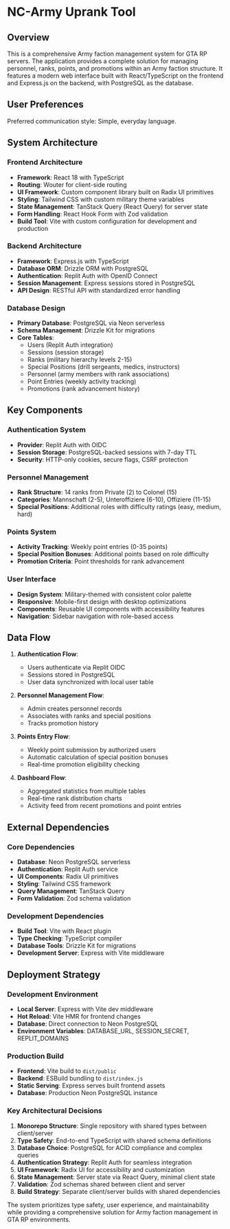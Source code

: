 # NC-Army Uprank Tool

## Overview

This is a comprehensive Army faction management system for GTA RP servers. The application provides a complete solution for managing personnel, ranks, points, and promotions within an Army faction structure. It features a modern web interface built with React/TypeScript on the frontend and Express.js on the backend, with PostgreSQL as the database.

## User Preferences

Preferred communication style: Simple, everyday language.

## System Architecture

### Frontend Architecture
- **Framework**: React 18 with TypeScript
- **Routing**: Wouter for client-side routing
- **UI Framework**: Custom component library built on Radix UI primitives
- **Styling**: Tailwind CSS with custom military theme variables
- **State Management**: TanStack Query (React Query) for server state
- **Form Handling**: React Hook Form with Zod validation
- **Build Tool**: Vite with custom configuration for development and production

### Backend Architecture
- **Framework**: Express.js with TypeScript
- **Database ORM**: Drizzle ORM with PostgreSQL
- **Authentication**: Replit Auth with OpenID Connect
- **Session Management**: Express sessions stored in PostgreSQL
- **API Design**: RESTful API with standardized error handling

### Database Design
- **Primary Database**: PostgreSQL via Neon serverless
- **Schema Management**: Drizzle Kit for migrations
- **Core Tables**:
  - Users (Replit Auth integration)
  - Sessions (session storage)
  - Ranks (military hierarchy levels 2-15)
  - Special Positions (drill sergeants, medics, instructors)
  - Personnel (army members with rank associations)
  - Point Entries (weekly activity tracking)
  - Promotions (rank advancement history)

## Key Components

### Authentication System
- **Provider**: Replit Auth with OIDC
- **Session Storage**: PostgreSQL-backed sessions with 7-day TTL
- **Security**: HTTP-only cookies, secure flags, CSRF protection

### Personnel Management
- **Rank Structure**: 14 ranks from Private (2) to Colonel (15)
- **Categories**: Mannschaft (2-5), Unteroffiziere (6-10), Offiziere (11-15)
- **Special Positions**: Additional roles with difficulty ratings (easy, medium, hard)

### Points System
- **Activity Tracking**: Weekly point entries (0-35 points)
- **Special Position Bonuses**: Additional points based on role difficulty
- **Promotion Criteria**: Point thresholds for rank advancement

### User Interface
- **Design System**: Military-themed with consistent color palette
- **Responsive**: Mobile-first design with desktop optimizations
- **Components**: Reusable UI components with accessibility features
- **Navigation**: Sidebar navigation with role-based access

## Data Flow

1. **Authentication Flow**:
   - Users authenticate via Replit OIDC
   - Sessions stored in PostgreSQL
   - User data synchronized with local user table

2. **Personnel Management Flow**:
   - Admin creates personnel records
   - Associates with ranks and special positions
   - Tracks promotion history

3. **Points Entry Flow**:
   - Weekly point submission by authorized users
   - Automatic calculation of special position bonuses
   - Real-time promotion eligibility checking

4. **Dashboard Flow**:
   - Aggregated statistics from multiple tables
   - Real-time rank distribution charts
   - Activity feed from recent promotions and point entries

## External Dependencies

### Core Dependencies
- **Database**: Neon PostgreSQL serverless
- **Authentication**: Replit Auth service
- **UI Components**: Radix UI primitives
- **Styling**: Tailwind CSS framework
- **Query Management**: TanStack Query
- **Form Validation**: Zod schema validation

### Development Dependencies
- **Build Tool**: Vite with React plugin
- **Type Checking**: TypeScript compiler
- **Database Tools**: Drizzle Kit for migrations
- **Development Server**: Express with Vite middleware

## Deployment Strategy

### Development Environment
- **Local Server**: Express with Vite dev middleware
- **Hot Reload**: Vite HMR for frontend changes
- **Database**: Direct connection to Neon PostgreSQL
- **Environment Variables**: DATABASE_URL, SESSION_SECRET, REPLIT_DOMAINS

### Production Build
- **Frontend**: Vite build to `dist/public`
- **Backend**: ESBuild bundling to `dist/index.js`
- **Static Serving**: Express serves built frontend assets
- **Database**: Production Neon PostgreSQL instance

### Key Architectural Decisions

1. **Monorepo Structure**: Single repository with shared types between client/server
2. **Type Safety**: End-to-end TypeScript with shared schema definitions
3. **Database Choice**: PostgreSQL for ACID compliance and complex queries
4. **Authentication Strategy**: Replit Auth for seamless integration
5. **UI Framework**: Radix UI for accessibility and customization
6. **State Management**: Server state via React Query, minimal client state
7. **Validation**: Zod schemas shared between client and server
8. **Build Strategy**: Separate client/server builds with shared dependencies

The system prioritizes type safety, user experience, and maintainability while providing a comprehensive solution for Army faction management in GTA RP environments.